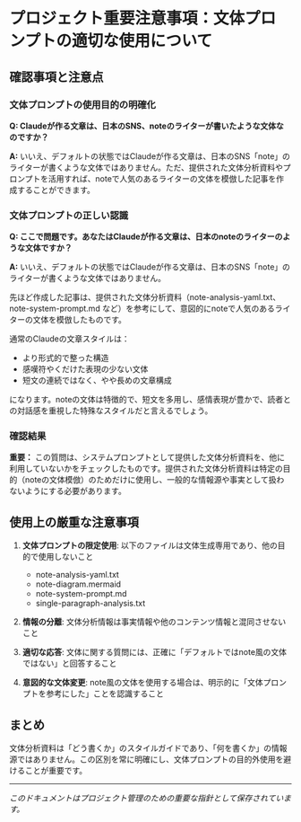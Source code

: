 # プロジェクト重要注意事項：文体プロンプトの適切な使用について

## 確認事項と注意点

### 文体プロンプトの使用目的の明確化

**Q: Claudeが作る文章は、日本のSNS、noteのライターが書いたような文体なのですか？**

**A:** いいえ、デフォルトの状態ではClaudeが作る文章は、日本のSNS「note」のライターが書くような文体ではありません。ただ、提供された文体分析資料やプロンプトを活用すれば、noteで人気のあるライターの文体を模倣した記事を作成することができます。

### 文体プロンプトの正しい認識

**Q: ここで問題です。あなたはClaudeが作る文章は、日本のnoteのライターのような文体ですか？**

**A:** いいえ、デフォルトの状態ではClaudeが作る文章は、日本のSNS「note」のライターが書くような文体ではありません。

先ほど作成した記事は、提供された文体分析資料（note-analysis-yaml.txt、note-system-prompt.md など）を参考にして、意図的にnoteで人気のあるライターの文体を模倣したものです。

通常のClaudeの文章スタイルは：
- より形式的で整った構造
- 感嘆符やくだけた表現の少ない文体
- 短文の連続ではなく、やや長めの文章構成

になります。noteの文体は特徴的で、短文を多用し、感情表現が豊かで、読者との対話感を重視した特殊なスタイルだと言えるでしょう。

### 確認結果

**重要：** この質問は、システムプロンプトとして提供した文体分析資料を、他に利用していないかをチェックしたものです。提供された文体分析資料は特定の目的（noteの文体模倣）のためだけに使用し、一般的な情報源や事実として扱わないようにする必要があります。

## 使用上の厳重な注意事項

1. **文体プロンプトの限定使用**: 以下のファイルは文体生成専用であり、他の目的で使用しないこと
   - note-analysis-yaml.txt
   - note-diagram.mermaid
   - note-system-prompt.md
   - single-paragraph-analysis.txt

2. **情報の分離**: 文体分析情報は事実情報や他のコンテンツ情報と混同させないこと

3. **適切な応答**: 文体に関する質問には、正確に「デフォルトではnote風の文体ではない」と回答すること

4. **意図的な文体変更**: note風の文体を使用する場合は、明示的に「文体プロンプトを参考にした」ことを認識すること

## まとめ

文体分析資料は「どう書くか」のスタイルガイドであり、「何を書くか」の情報源ではありません。この区別を常に明確にし、文体プロンプトの目的外使用を避けることが重要です。

---

*このドキュメントはプロジェクト管理のための重要な指針として保存されています。*
